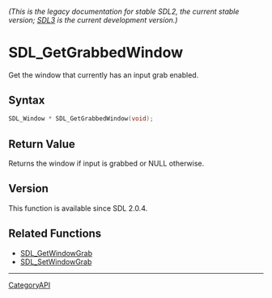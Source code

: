 ###### (This is the legacy documentation for stable SDL2, the current stable version; [SDL3](https://wiki.libsdl.org/SDL3/) is the current development version.)
# SDL_GetGrabbedWindow

Get the window that currently has an input grab enabled.

## Syntax

```c
SDL_Window * SDL_GetGrabbedWindow(void);

```

## Return Value

Returns the window if input is grabbed or NULL otherwise.

## Version

This function is available since SDL 2.0.4.

## Related Functions

* [SDL_GetWindowGrab](SDL_GetWindowGrab)
* [SDL_SetWindowGrab](SDL_SetWindowGrab)

----
[CategoryAPI](CategoryAPI)

